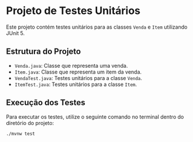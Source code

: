 # Projeto de Testes Unitários

Este projeto contém testes unitários para as classes `Venda` e `Item` utilizando JUnit 5.

## Estrutura do Projeto

- `Venda.java`: Classe que representa uma venda.
- `Item.java`: Classe que representa um item da venda.
- `VendaTest.java`: Testes unitários para a classe `Venda`.
- `ItemTest.java`: Testes unitários para a classe `Item`.

## Execução dos Testes

Para executar os testes, utilize o seguinte comando no terminal dentro do diretório do projeto:

```bash
./mvnw test
